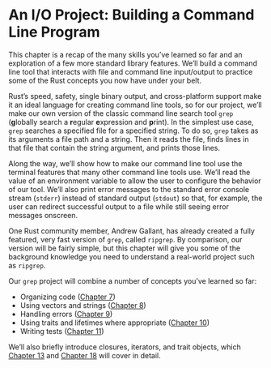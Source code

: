 # An I/O Project: Building a Command Line Program

This chapter is a recap of the many skills you’ve learned so far and an
exploration of a few more standard library features. We’ll build a command line
tool that interacts with file and command line input/output to practice some of
the Rust concepts you now have under your belt.

Rust’s speed, safety, single binary output, and cross-platform support make it
an ideal language for creating command line tools, so for our project, we’ll
make our own version of the classic command line search tool `grep`
(**g**lobally search a **r**egular **e**xpression and **p**rint). In the
simplest use case, `grep` searches a specified file for a specified string. To
do so, `grep` takes as its arguments a file path and a string. Then it reads the
file, finds lines in that file that contain the string argument, and prints
those lines.

Along the way, we’ll show how to make our command line tool use the terminal
features that many other command line tools use. We’ll read the value of an
environment variable to allow the user to configure the behavior of our tool.
We’ll also print error messages to the standard error console stream (`stderr`)
instead of standard output (`stdout`) so that, for example, the user can
redirect successful output to a file while still seeing error messages onscreen.

One Rust community member, Andrew Gallant, has already created a fully featured,
very fast version of `grep`, called `ripgrep`. By comparison, our version will
be fairly simple, but this chapter will give you some of the background
knowledge you need to understand a real-world project such as `ripgrep`.

Our `grep` project will combine a number of concepts you’ve learned so far:

* Organizing code ([Chapter 7][ch7]<!-- ignore -->)
* Using vectors and strings ([Chapter 8][ch8]<!-- ignore -->)
* Handling errors ([Chapter 9][ch9]<!-- ignore -->)
* Using traits and lifetimes where appropriate
  ([Chapter 10][ch10]<!-- ignore -->)
* Writing tests ([Chapter 11][ch11]<!-- ignore -->)

We’ll also briefly introduce closures, iterators, and trait objects, which
[Chapter 13][ch13]<!-- ignore --> and [Chapter 18][ch18]<!-- ignore --> will
cover in detail.

[ch7]: ch07-00-managing-growing-projects-with-packages-crates-and-modules.html
[ch8]: ch08-00-common-collections.html
[ch9]: ch09-00-error-handling.html
[ch10]: ch10-00-generics.html
[ch11]: ch11-00-testing.html
[ch13]: ch13-00-functional-features.html
[ch18]: ch18-00-oop.html
